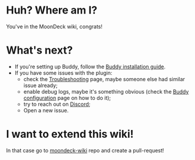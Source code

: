 # Huh? Where am I?

You've in the MoonDeck wiki, congrats!

# What's next?

* If you're setting up Buddy, follow the [Buddy installation guide](./Buddy-installation-guide.md).
* If you have some issues with the plugin:
  * check the [Troubleshooting](./Troubleshooting.md) page, maybe someone else had similar issue already;
  * enable debug logs, maybe it's something obvious (check the [Buddy configuration](./Buddy-configuration.md) page on how to do it);
  * try to reach out on [Discord](https://discord.com/invite/U88fbeHyzt);
  * Open a new issue.

# I want to extend this wiki!

In that case go to [moondeck-wiki](https://github.com/FrogTheFrog/moondeck-wiki) repo and create a pull-request!
